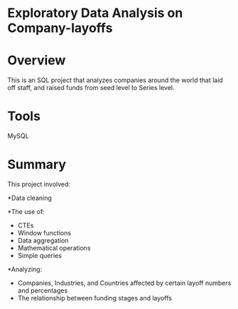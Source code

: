# Exploratory Data Analysis on Company-layoffs
# Overview
This is an SQL project that analyzes companies around the world that laid off staff, and raised funds from seed level to Series level.
# Tools
MySQL
# Summary
This project involved: 

*Data cleaning

*The use of:
- CTEs
- Window functions
- Data aggregation
- Mathematical operations
- Simple queries
  
*Analyzing:
- Companies, Industries, and Countries affected by certain layoff numbers and percentages
- The relationship between funding stages and layoffs
  
